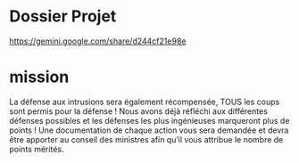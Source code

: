 ﻿# Dossier Projet


https://gemini.google.com/share/d244cf21e98e


# mission

La défense aux intrusions sera également récompensée, TOUS les coups sont
permis pour la défense !
Nous avons déjà réfléchi aux différentes défenses possibles et les défenses les
plus ingénieuses marqueront plus de points !
Une documentation de chaque action vous sera demandée et devra être apporter
au conseil des ministres afin qu’il vous attribue le nombre de points mérités.
